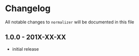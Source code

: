 # Changelog

All notable changes to `normalizer` will be documented in this file

## 1.0.0 - 201X-XX-XX

- initial release
